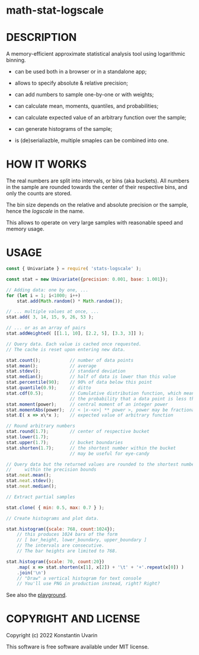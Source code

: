 # math-stat-logscale

# DESCRIPTION

A memory-efficient approximate statistical analysis tool
using logarithmic binning.

* can be used both in a browser or in a standalone app;

* allows to specify absolute & relative precision;

* can add numbers to sample one-by-one or with weights;

* can calculate mean, moments, quantiles, and probabilities;

* can calculate expected value of an arbitrary function over the sample;

* can generate histograms of the sample;

* is (de)serialiazble, multiple smaples can be combined into one.

# HOW IT WORKS

The real numbers are split into intervals, or bins (aka buckets).
All numbers in the sample are rounded towards the center
of their respective bins, and only the counts are stored.

The bin size depends on the relative and absolute precision or the sample,
hence the _logscale_ in the name.

This allows to operate on very large samples
with reasonable speed and memory usage.

# USAGE

```javascript
const { Univariate } = require( 'stats-logscale' );

const stat = new Univariate({precision: 0.001, base: 1.001});

// Adding data: one by one, ...
for (let i = 1; i<1000; i++)
    stat.add(Math.random() * Math.random());

// ... multiple values at once, ...
stat.add( 3, 14, 15, 9, 26, 53 );

// ... or as an array of pairs
stat.addWeighted( [[1.1, 10], [2.2, 5], [3.3, 3]] );

// Query data. Each value is cached once requested.
// The cache is reset upon entering new data.

stat.count();           // number of data points
stat.mean();            // average
stat.stdev();           // standard deviation
stat.median();          // half of data is lower than this value
stat.percentile(90);    // 90% of data below this point
stat.quantile(0.9);     // ditto
stat.cdf(0.5);          // Cumulative distribution function, which means
                        // the probability that a data point is less than 0.5
stat.moment(power);     // central moment of an integer power
stat.momentAbs(power);  // < |x-<x>| ** power >, power may be fractional
stat.E( x => x\*x );    // expected value of arbitrary function

// Round arbitrary numbers
stat.round(1.7);        // center of respective bucket
stat.lower(1.7);
stat.upper(1.7);        // bucket boundaries
stat.shorten(1.7);      // the shortest number within the bucket
                        // may be useful for eye-candy

// Query data but the returned values are rounded to the shortest number
//     within the precision bounds
stat.neat.mean();
stat.neat.stdev();
stat.neat.median();

// Extract partial samples

stat.clone( { min: 0.5, max: 0.7 } );

// Create histograms and plot data.

stat.histogram({scale: 768, count:1024});
    // this produces 1024 bars of the form
    // [ bar_height, lower_boundary, upper_boundary ]
    // The intervals are consecutive.
    // The bar heights are limited to 768.

stat.histogram({scale: 70, count:20})
    .map( x => stat.shorten(x[1], x[2]) + '\t' + '+'.repeat(x[0]) )
    .join('\n')
    // "Draw" a vertical histogram for text console
    // You'll use PNG in production instead, right? Right?

```

See also the [playground](https://dallaylaen.github.io/math-stat-logscale.js/).

# COPYRIGHT AND LICENSE

Copyright (c) 2022 Konstantin Uvarin

This software is free software available under MIT license.
